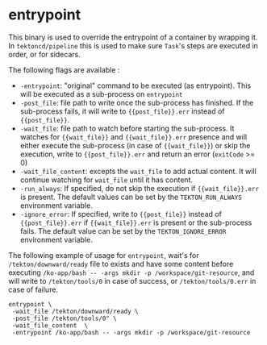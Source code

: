 # entrypoint

This binary is used to override the entrypoint of a container by
wrapping it. In `tektoncd/pipeline` this is used to make sure `Task`'s
steps are executed in order, or for sidecars.

The following flags are available :

- `-entrypoint`: "original" command to be executed (as
  entrypoint). This will be executed as a sub-process on `entrypoint`
- `-post_file`: file path to write once the sub-process has
  finished. If the sub-process fails, it will write to
  `{{post_file}}.err` instead of `{{post_file}}`.
- `-wait_file`: file path to watch before starting the sub-process. It
  watches for `{{wait_file}}` and `{{wait_file}}.err` presence and
  will either execute the sub-process (in case of `{{wait_file}}`) or
  skip the execution, write to `{{post_file}}.err` and return an error
  (`exitCode` >= 0)
- `-wait_file_content`: excepts the `wait_file` to add actual
  content. It will continue watching for `wait_file` until it has
  content.
- `-run_always`: If specified, do not skip the execution if
  `{{wait_file}}.err` is present. The default values can be set by the
  `TEKTON_RUN_ALWAYS` environment variable.
- `-ignore_error`: If specified, write to `{{post_file}}` instead of
  `{{post_file}}.err` if `{{wait_file}}.err` is present or the
  sub-process fails. The default value can be set by the
  `TEKTON_IGNORE_ERROR` environment variable.

The following example of usage for `entrypoint`, wait's for
`/tekton/downward/ready` file to exists and have some content before
executing `/ko-app/bash -- -args mkdir -p /workspace/git-resource`,
and will write to `/tekton/tools/0` in case of success, or
`/tekton/tools/0.err` in case of failure.

```shell
entrypoint \
 -wait_file /tekton/downward/ready \
 -post_file /tekton/tools/0" \
 -wait_file_content  \
 -entrypoint /ko-app/bash -- -args mkdir -p /workspace/git-resource
```
